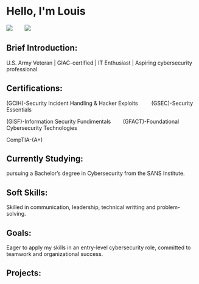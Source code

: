 # Hello, I'm Louis
<a href="https://www.linkedin.com/in/louis-gallegos-iii-a562131a8"><img src="https://img.shields.io/badge/-Linkedin-0072b1?&style=for-the-badge&logo=linkedin&logoColor=white" /></a> $~~~~~~$ <a href="https://tryhackme.com/p/louisIII"><img src="https://img.shields.io/badge/-TryHackMe-212C42?style=flat&logo=tryhackme&logoColor=white" /></a>



## Brief Introduction:
U.S. Army Veteran | GIAC-certified | IT Enthusiast | Aspiring cybersecurity professional.

## Certifications:
(GCIH)-Security Incident Handling & Hacker Exploits $~~~~~~~$ (GSEC)-Security Essentials  

(GISF)-Information Security Fundimentals $~~~~~~$ (GFACT)-Foundational Cybersecurity Technologies 

CompTIA-(A+)

## Currently Studying:
pursuing a Bachelor’s degree in Cybersecurity from the SANS Institute. 

## Soft Skills:
Skilled in communication, leadership, technical writting and problem-solving. 

## Goals:
Eager to apply my skills in an entry-level cybersecurity role, committed to teamwork and organizational success.

## Projects:
<!--
**louismgallegos/louismgallegos** is a ✨ _special_ ✨ repository because its `README.md` (this file) appears on your GitHub profile.

Here are some ideas to get you started:

- 🔭 I’m currently working on ...
- 🌱 I’m currently learning ...
- 👯 I’m looking to collaborate on ...
- 🤔 I’m looking for help with ...
- 💬 Ask me about ...
- 📫 How to reach me: ...
- 😄 Pronouns: ...
- ⚡ Fun fact: ...
-->
